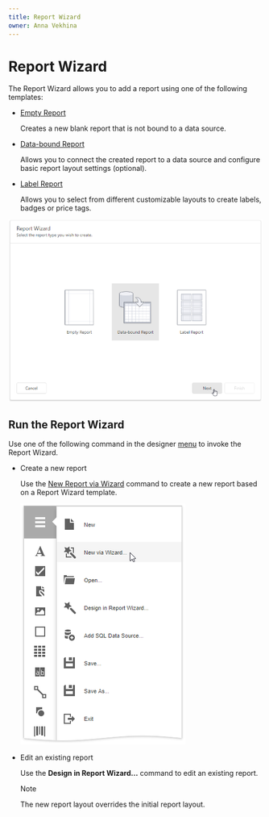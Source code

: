 ```yaml
---
title: Report Wizard
owner: Anna Vekhina
---
```

# Report Wizard

The Report Wizard allows you to add a report using one of the following templates:

* [Empty Report](report-wizard\empty-report.md)
	
	Creates a new blank report that is not bound to a data source.
* [Data-bound Report](report-wizard\data-bound-report.md)
	
	Allows you to connect the created report to a data source and configure basic report layout settings (optional).
* [Label Report](report-wizard\label-report.md)
	
	Allows you to select from different customizable layouts to create labels, badges or price tags.

![](../../../images/eurd-web-report-wizard.png)

## Run the Report Wizard

Use one of the following command in the designer [menu](report-designer-tools/menu.md) to invoke the Report Wizard.

- Create a new report

    Use the [New Report via Wizard](../add-new-reports.md) command to create a new report based on a Report Wizard template.

    ![](../../../images/eurd-web-add-new-report-via-wizard.png)

- Edit an existing report

    Use the **Design in Report Wizard...** command to edit an existing report.

    > [!Note]
    > The new report layout overrides the initial report layout.


